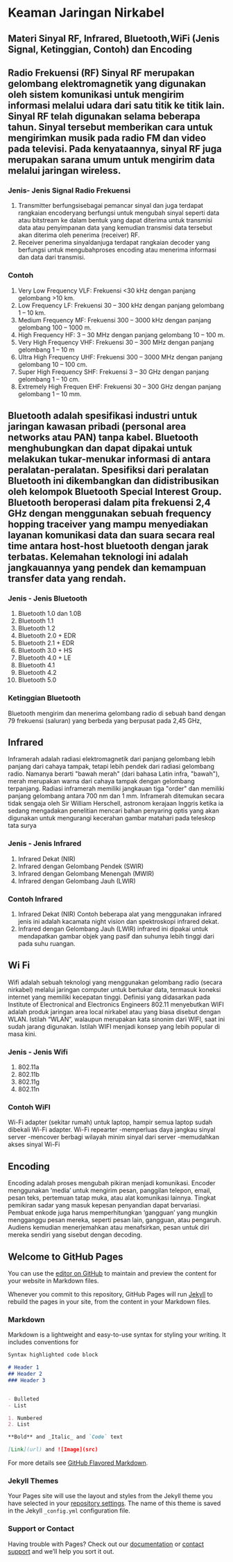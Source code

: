 # Keaman Jaringan Nirkabel
## Materi Sinyal RF, Infrared, Bluetooth,WiFi (Jenis Signal, Ketinggian, Contoh) dan Encoding
## Radio Frekuensi (RF) Sinyal RF merupakan gelombang elektromagnetik yang digunakan oleh sistem komunikasi untuk mengirim informasi melalui udara dari satu titik ke titik lain. Sinyal RF telah digunakan selama beberapa tahun. Sinyal tersebut memberikan cara untuk mengirimkan musik pada radio FM dan video pada televisi. Pada kenyataannya, sinyal RF juga merupakan sarana umum untuk mengirim data melalui jaringan wireless.
### Jenis- Jenis Signal Radio Frekuensi
1. Transmitter
berfungsisebagai pemancar sinyal dan juga terdapat rangkaian encoderyang berfungsi untuk mengubah sinyal seperti data atau bitstream ke dalam bentuk yang dapat diterima untuk transmisi data atau penyimpanan data yang kemudian transmisi data tersebut akan diterima oleh penerima (receiver) RF.
2. Receiver
penerima sinyaldanjuga terdapat rangkaian decoder yang berfungsi untuk mengubahproses encoding atau menerima informasi dan data dari transmisi.
### Contoh
1. Very Low Frequency VLF: Frekuensi <30 kHz dengan panjang gelombang >10 km.
2. Low Frequency LF: Frekuensi 30 – 300 kHz dengan panjang gelombang 1 – 10 km.
3. Medium Frequency MF: Frekuensi 300 – 3000 kHz dengan panjang gelombang 100 – 1000 m.
4. High Frequency HF: 3 – 30 MHz dengan panjang gelombang 10 – 100 m.
5. Very High Frequency VHF: Frekuensi 30 – 300 MHz dengan panjang gelombang 1 – 10 m
6. Ultra High Frequency UHF: Frekuensi 300 – 3000 MHz dengan panjang gelombang 10 – 100 cm.
7. Super High Frequency SHF: Frekuensi 3 – 30 GHz dengan panjang gelombang 1 – 10 cm.
8. Extremely High Frequen EHF: Frekuensi 30 – 300 GHz dengan panjang gelombang 1 – 10 mm.
## Bluetooth adalah spesifikasi industri untuk jaringan kawasan pribadi (personal area networks atau PAN) tanpa kabel. Bluetooth menghubungkan dan dapat dipakai untuk melakukan tukar-menukar informasi di antara peralatan-peralatan. Spesifiksi dari peralatan Bluetooth ini dikembangkan dan didistribusikan oleh kelompok Bluetooth Special Interest Group. Bluetooth beroperasi dalam pita frekuensi 2,4 GHz dengan menggunakan sebuah frequency hopping traceiver yang mampu menyediakan layanan komunikasi data dan suara secara real time antara host-host bluetooth dengan jarak terbatas. Kelemahan teknologi ini adalah jangkauannya yang pendek dan kemampuan transfer data yang rendah.
### Jenis - Jenis Bluetooth
1. Bluetooth 1.0 dan 1.0B
2. Bluetooth 1.1
3. Bluetooth 1.2
4. Bluetooth 2.0 + EDR
5. Bluetooth 2.1 + EDR
6. Bluetooth 3.0 + HS
7. Bluetooth 4.0 + LE
8. Bluetooth 4.1
9. Bluetooth 4.2
10. Bluetooth 5.0
### Ketinggian Bluetooth
Bluetooth mengirim dan menerima gelombang radio di sebuah band dengan 79 frekuensi (saluran) yang berbeda yang berpusat pada 2,45 GHz,
## Infrared
Inframerah adalah radiasi elektromagnetik dari panjang gelombang lebih panjang dari cahaya tampak, tetapi lebih pendek dari radiasi gelombang radio. Namanya berarti "bawah merah" (dari bahasa Latin infra, "bawah"), merah merupakan warna dari cahaya tampak dengan gelombang terpanjang. Radiasi inframerah memiliki jangkauan tiga "order" dan memiliki panjang gelombang antara 700  nm dan 1 mm. Inframerah ditemukan secara tidak sengaja oleh Sir William Herschell, astronom kerajaan Inggris ketika ia sedang mengadakan penelitian mencari bahan penyaring optis yang akan digunakan untuk mengurangi kecerahan gambar matahari pada teleskop tata surya
### Jenis - Jenis Infrared
1. Infrared Dekat (NIR)
2. Infrared dengan Gelombang Pendek (SWIR)
3. Infrared dengan Gelombang Menengah (MWIR)
4. Infrared dengan Gelombang Jauh (LWIR)
### Contoh Infrared
1. Infrared Dekat (NIR)
Contoh beberapa alat yang menggunakan infrared jenis ini adalah kacamata night vision dan spektroskopi infrared dekat.
2. Infrared dengan Gelombang Jauh (LWIR)
infrared ini dipakai untuk mendapatkan gambar objek yang pasif dan suhunya lebih tinggi dari pada suhu ruangan.
## Wi Fi
Wifi adalah sebuah teknologi yang menggunakan gelombang radio (secara nirkabel) melalui jaringan computer untuk bertukar data, termasuk koneksi internet yang memiliki kecepatan tinggi. Definisi yang didasarkan pada Institute of Electronical and Electronics Engineers 802.11 menyebutkan WIFI adalah produk jaringan area local nirkabel atau yang biasa disebut dengan WLAN. Istilah “WLAN”, walaupun merupakan kata sinonim dari WIFI, saat ini sudah jarang digunakan. Istilah WIFI menjadi konsep yang lebih popular di masa kini.
### Jenis - Jenis Wifi
1. 802.11a
2. 802.11b
3. 802.11g
4. 802.11n  
### Contoh WiFI
Wi-Fi adapter (sekitar rumah)
untuk laptop, hampir semua laptop sudah dibekali Wi-Fi adapter.
Wi-Fi repearter
-memperluas daya jangkau sinyal server
-mencover berbagi wilayah minim sinyal dari server
-memudahkan akses sinyal Wi-Fi 
## Encoding
Encoding adalah proses mengubah pikiran menjadi komunikasi. Encoder menggunakan ‘media’ untuk mengirim pesan, panggilan telepon, email, pesan teks, pertemuan tatap muka, atau alat komunikasi lainnya. Tingkat pemikiran sadar yang masuk kepesan penyandian dapat bervariasi. Pembuat enkode juga harus memperhitungkan ‘gangguan’ yang mungkin mengganggu pesan mereka, seperti pesan lain, gangguan, atau pengaruh. Audiens kemudian menerjemahkan atau menafsirkan, pesan untuk diri mereka sendiri yang sisebut dengan decoding.

















## Welcome to GitHub Pages

You can use the [editor on GitHub](https://github.com/Johannes-Situmorang/Nirkabel-3/edit/gh-pages/index.md) to maintain and preview the content for your website in Markdown files.

Whenever you commit to this repository, GitHub Pages will run [Jekyll](https://jekyllrb.com/) to rebuild the pages in your site, from the content in your Markdown files.

### Markdown

Markdown is a lightweight and easy-to-use syntax for styling your writing. It includes conventions for

```markdown
Syntax highlighted code block

# Header 1
## Header 2
### Header 3


- Bulleted
- List

1. Numbered
2. List

**Bold** and _Italic_ and `Code` text

[Link](url) and ![Image](src)
```

For more details see [GitHub Flavored Markdown](https://guides.github.com/features/mastering-markdown/).

### Jekyll Themes

Your Pages site will use the layout and styles from the Jekyll theme you have selected in your [repository settings](https://github.com/Johannes-Situmorang/Nirkabel-3/settings). The name of this theme is saved in the Jekyll `_config.yml` configuration file.

### Support or Contact

Having trouble with Pages? Check out our [documentation](https://docs.github.com/categories/github-pages-basics/) or [contact support](https://github.com/contact) and we’ll help you sort it out.
